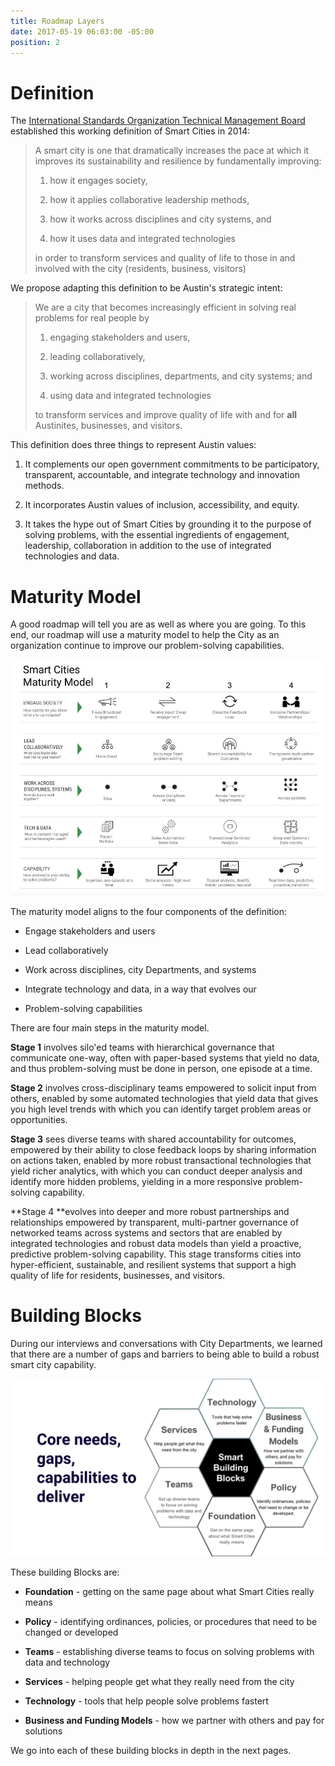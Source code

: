 ```yaml
---
title: Roadmap Layers
date: 2017-05-19 06:03:00 -05:00
position: 2
---
```


# Definition

The [International Standards Organization Technical Management Board](https://www.iso.org/files/live/sites/isoorg/files/developing_standards/docs/en/smart_cities_report-jtc1.pdf) established this working definition of Smart Cities in 2014:

> A smart city is one that dramatically increases the pace at which it improves its sustainability and resilience by fundamentally improving: 
>
> 1. how it engages society, 
>
> 2. how it applies collaborative leadership methods, 
>
> 3. how it works across disciplines and city systems, and 
>
> 4. how it uses data and integrated technologies 
>
> in order to transform services and quality of life to those in and involved with the city (residents, business, visitors)

We propose adapting this definition to be Austin's strategic intent:

> We are a city that becomes increasingly efficient in solving real problems for real people by 
>
> 1. engaging stakeholders and users, 
>
> 2. leading collaboratively, 
>
> 3. working across disciplines, departments, and city systems; and 
>
> 4. using data and integrated technologies     
>
> to transform services and improve quality of life with and for **all** Austinites, businesses, and visitors.

This definition does three things to represent Austin values:

1. It complements our open government commitments to be participatory, transparent, accountable, and integrate technology and innovation methods.

2. It incorporates Austin values of inclusion, accessibility, and equity.

3. It takes the hype out of Smart Cities by grounding it to the purpose of solving problems, with the essential ingredients of engagement, leadership, collaboration in addition to the use of integrated technologies and data.

# Maturity Model

A good roadmap will tell you are as well as where you are going.  To this end, our roadmap will use a maturity model to help the City as an organization continue to improve our problem-solving capabilities.

![Smart City Maturity Model.jpg](/uploads/Smart%20City%20Maturity%20Model.jpg)

The maturity model aligns to the four components of the definition:

* Engage stakeholders and users

* Lead collaboratively

* Work across disciplines, city Departments, and systems

* Integrate technology and data, in a way that evolves our

* Problem-solving capabilities

There are four main steps in the maturity model.

**Stage 1** involves silo'ed teams with hierarchical governance that communicate one-way, often with paper-based systems that yield no data, and thus problem-solving must be done in person, one episode at a time.

**Stage 2** involves cross-disciplinary teams empowered to solicit input from others, enabled by some automated technologies that yield data that gives you high level trends with which you can identify target problem areas or opportunities.

**Stage 3** sees diverse teams with shared accountability for outcomes, empowered by their ability to close feedback loops by sharing information on actions taken, enabled by more robust transactional technologies that yield richer analytics, with which you can conduct deeper analysis and identify more hidden problems, yielding in a more responsive problem-solving capability.

\*\*Stage 4 \*\*evolves into deeper and more robust partnerships and relationships empowered by transparent, multi-partner governance of networked teams across systems and sectors that are enabled by integrated technologies and robust data models than yield a proactive, predictive problem-solving capability. This stage transforms cities into hyper-efficient, sustainable, and resilient systems that support a high quality of life for residents, businesses, and visitors.

# Building Blocks

During our interviews and conversations with City Departments, we learned that there are a number of gaps and barriers to being able to build a robust smart city capability.

![Smart Building Blocks.png](/uploads/Smart%20Building%20Blocks.png)

These building Blocks are:

* **Foundation** - getting on the same page about what Smart Cities really means

* **Policy** - identifying ordinances, policies, or procedures that need to be changed or developed

* **Teams** - establishing diverse teams to focus on solving problems with data and technology

* **Services** - helping people get what they really need from the city

* **Technology** - tools that help people solve problems fastert

* **Business and Funding Models** - how we partner with others and pay for solutions

We go into each of these building blocks in depth in the next pages.